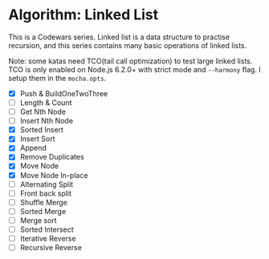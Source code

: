 # Algorithm: Linked List

This is a Codewars series. Linked list is a data structure to practise recursion, and this series contains many basic operations of linked lists.

Note: some katas need TCO(tail call optimization) to test large linked lists. TCO is only enabled on Node.js 6.2.0+ with strict mode and `--harmony` flag. I setup them in the `mocha.opts`.

- [x] Push & BuildOneTwoThree
- [ ] Length & Count
- [ ] Get Nth Node
- [ ] Insert Nth Node
- [x] Sorted Insert
- [x] Insert Sort
- [x] Append
- [x] Remove Duplicates
- [x] Move Node
- [x] Move Node In-place
- [ ] Alternating Split
- [ ] Front back split
- [ ] Shuffle Merge
- [ ] Sorted Merge
- [ ] Merge sort
- [ ] Sorted Intersect
- [ ] Iterative Reverse
- [ ] Recursive Reverse
